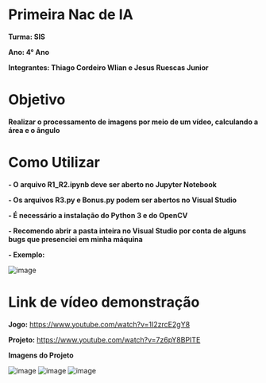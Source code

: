 # Primeira Nac de IA
**Turma: SIS**

**Ano: 4° Ano**

**Integrantes: Thiago Cordeiro Wlian e Jesus Ruescas Junior**
# Objetivo
**Realizar o processamento de imagens por meio de um vídeo, calculando a área e o ângulo**
# Como Utilizar
**- O arquivo R1_R2.ipynb deve ser aberto no Jupyter Notebook**

**- Os arquivos R3.py e Bonus.py podem ser abertos no Visual Studio**

**- É necessário a instalação do Python 3 e do OpenCV**

**- Recomendo abrir a pasta inteira no Visual Studio por conta de alguns bugs que presenciei em minha máquina**

**- Exemplo:**

![image](https://user-images.githubusercontent.com/52060131/158294433-4e364e6b-844b-4909-956f-c60aaf755eab.png)
# Link de vídeo demonstração
**Jogo:** https://www.youtube.com/watch?v=1I2zrcE2gY8

**Projeto:** https://www.youtube.com/watch?v=7z6pY8BPITE

**Imagens do Projeto**

![image](https://user-images.githubusercontent.com/52060131/158703892-a722c176-8c01-4b0f-8311-84fcce5b1272.png)
![image](https://user-images.githubusercontent.com/52060131/158703930-f5afaeab-e520-4eb4-a302-a77fe364caa0.png)
![image](https://user-images.githubusercontent.com/52060131/158703945-b18572f6-5df1-4f76-82bb-f62898dfabb8.png)



